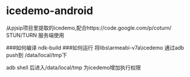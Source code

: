 icedemo-android
===============

从pjsip项目里提取的icedemo,配合https://code.google.com/p/coturn/ STUN/TURN 服务端使用

###如何编译
ndk-build
###如何运行
将libs\armeabi-v7a\icedemo 通过adb push到 /data/local/tmp下

adb shell 后进入/data/local/tmp 为icedemo增加执行权限